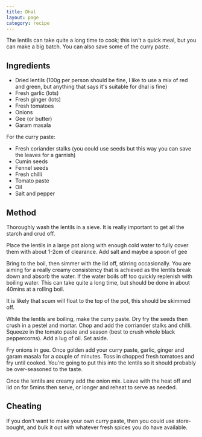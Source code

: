 ```yaml
---
title: Dhal
layout: page
category: recipe
---
```


The lentils can take quite a long time to cook; this isn't a quick meal, but you
can make a big batch. You can also save some of the curry paste.


## Ingredients

* Dried lentils (100g per person should be fine, I like to use a mix of red and
  green, but anything that says it's suitable for dhal is fine)
* Fresh garlic (lots)
* Fresh ginger (lots)
* Fresh tomatoes
* Onions
* Gee (or butter)
* Garam masala

For the curry paste:
* Fresh coriander stalks (you could use seeds but this way you can save the leaves for a garnish)
* Cumin seeds
* Fennel seeds
* Fresh chilli
* Tomato paste
* Oil
* Salt and pepper

## Method

Thoroughly wash the lentils in a sieve. It is really important to get all the
starch and crud off.

Place the lentils in a large pot along with enough cold water to fully cover
them with about 1-2cm of clearance. Add salt and maybe a spoon of gee

Bring to the boil, then simmer with the lid off, stirring occasionally. You are
aiming for a really creamy consistency that is achieved as the lentils break
down and absorb the water. If the water boils off too quickly replenish with
boiling water. This can take quite a long time, but should be done in about
40mins at a rolling boil.

It is likely that scum will float to the top of the pot, this should be skimmed
off.

While the lentils are boiling, make the curry paste. Dry fry the seeds then
crush in a pestel and mortar. Chop and add the corriander stalks and chilli.
Squeeze in the tomato paste and season (best to crush whole black peppercorns).
Add a lug of oil. Set aside.

Fry onions in gee. Once golden add your curry paste, garlic, ginger and garam
masala for a couple of minutes. Toss in chopped fresh tomatoes and fry until
cooked. You're going to put this into the lentils so it should probably be
over-seasoned to the taste.

Once the lentils are creamy add the onion mix. Leave with the heat off and lid
on for 5mins then serve, or longer and reheat to serve as needed.

## Cheating

If you don't want to make your own curry paste, then you could use store-bought,
and bulk it out with whatever fresh spices you do have available.
